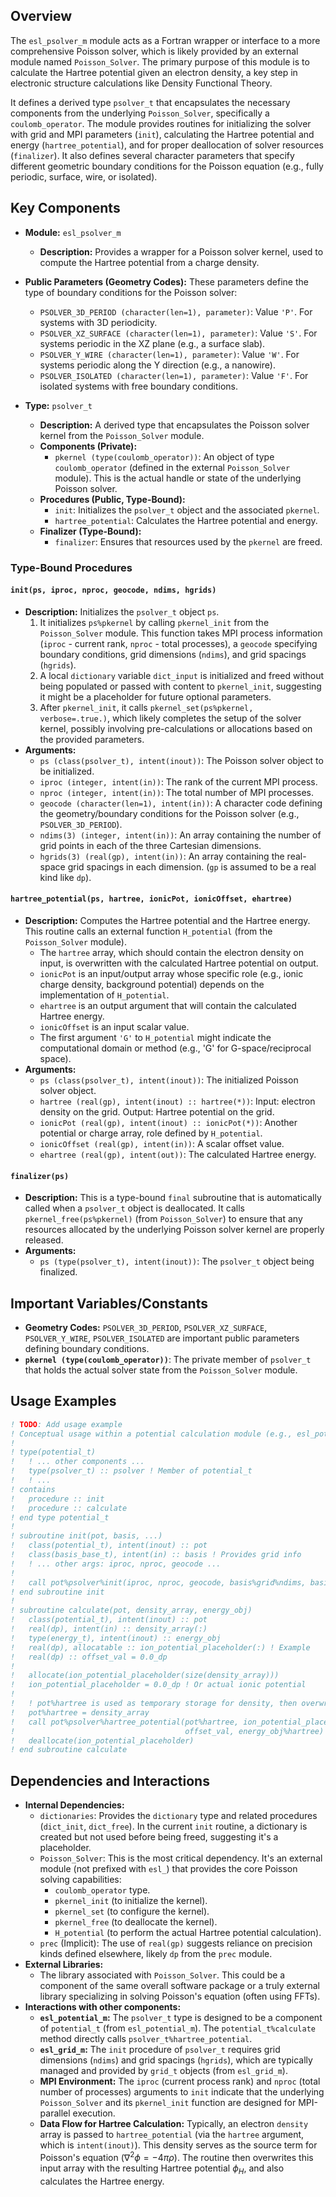 ## Overview

The `esl_psolver_m` module acts as a Fortran wrapper or interface to a more comprehensive Poisson solver, which is likely provided by an external module named `Poisson_Solver`. The primary purpose of this module is to calculate the Hartree potential given an electron density, a key step in electronic structure calculations like Density Functional Theory.

It defines a derived type `psolver_t` that encapsulates the necessary components from the underlying `Poisson_Solver`, specifically a `coulomb_operator`. The module provides routines for initializing the solver with grid and MPI parameters (`init`), calculating the Hartree potential and energy (`hartree_potential`), and for proper deallocation of solver resources (`finalizer`). It also defines several character parameters that specify different geometric boundary conditions for the Poisson equation (e.g., fully periodic, surface, wire, or isolated).

## Key Components

- **Module:** `esl_psolver_m`
    - **Description:** Provides a wrapper for a Poisson solver kernel, used to compute the Hartree potential from a charge density.

- **Public Parameters (Geometry Codes):**
    These parameters define the type of boundary conditions for the Poisson solver:
    - `PSOLVER_3D_PERIOD (character(len=1), parameter)`: Value `'P'`. For systems with 3D periodicity.
    - `PSOLVER_XZ_SURFACE (character(len=1), parameter)`: Value `'S'`. For systems periodic in the XZ plane (e.g., a surface slab).
    - `PSOLVER_Y_WIRE (character(len=1), parameter)`: Value `'W'`. For systems periodic along the Y direction (e.g., a nanowire).
    - `PSOLVER_ISOLATED (character(len=1), parameter)`: Value `'F'`. For isolated systems with free boundary conditions.

- **Type:** `psolver_t`
    - **Description:** A derived type that encapsulates the Poisson solver kernel from the `Poisson_Solver` module.
    - **Components (Private):**
        - `pkernel (type(coulomb_operator))`: An object of type `coulomb_operator` (defined in the external `Poisson_Solver` module). This is the actual handle or state of the underlying Poisson solver.
    - **Procedures (Public, Type-Bound):**
        - `init`: Initializes the `psolver_t` object and the associated `pkernel`.
        - `hartree_potential`: Calculates the Hartree potential and energy.
    - **Finalizer (Type-Bound):**
        - `finalizer`: Ensures that resources used by the `pkernel` are freed.

### Type-Bound Procedures

#### `init(ps, iproc, nproc, geocode, ndims, hgrids)`
- **Description:** Initializes the `psolver_t` object `ps`.
    1.  It initializes `ps%pkernel` by calling `pkernel_init` from the `Poisson_Solver` module. This function takes MPI process information (`iproc` - current rank, `nproc` - total processes), a `geocode` specifying boundary conditions, grid dimensions (`ndims`), and grid spacings (`hgrids`).
    2.  A local `dictionary` variable `dict_input` is initialized and freed without being populated or passed with content to `pkernel_init`, suggesting it might be a placeholder for future optional parameters.
    3.  After `pkernel_init`, it calls `pkernel_set(ps%pkernel, verbose=.true.)`, which likely completes the setup of the solver kernel, possibly involving pre-calculations or allocations based on the provided parameters.
- **Arguments:**
    - `ps (class(psolver_t), intent(inout))`: The Poisson solver object to be initialized.
    - `iproc (integer, intent(in))`: The rank of the current MPI process.
    - `nproc (integer, intent(in))`: The total number of MPI processes.
    - `geocode (character(len=1), intent(in))`: A character code defining the geometry/boundary conditions for the Poisson solver (e.g., `PSOLVER_3D_PERIOD`).
    - `ndims(3) (integer, intent(in))`: An array containing the number of grid points in each of the three Cartesian dimensions.
    - `hgrids(3) (real(gp), intent(in))`: An array containing the real-space grid spacings in each dimension. (`gp` is assumed to be a real kind like `dp`).

#### `hartree_potential(ps, hartree, ionicPot, ionicOffset, ehartree)`
- **Description:** Computes the Hartree potential and the Hartree energy. This routine calls an external function `H_potential` (from the `Poisson_Solver` module).
    - The `hartree` array, which should contain the electron density on input, is overwritten with the calculated Hartree potential on output.
    - `ionicPot` is an input/output array whose specific role (e.g., ionic charge density, background potential) depends on the implementation of `H_potential`.
    - `ehartree` is an output argument that will contain the calculated Hartree energy.
    - `ionicOffset` is an input scalar value.
    - The first argument `'G'` to `H_potential` might indicate the computational domain or method (e.g., 'G' for G-space/reciprocal space).
- **Arguments:**
    - `ps (class(psolver_t), intent(inout))`: The initialized Poisson solver object.
    - `hartree (real(gp), intent(inout) :: hartree(*))`: Input: electron density on the grid. Output: Hartree potential on the grid.
    - `ionicPot (real(gp), intent(inout) :: ionicPot(*))`: Another potential or charge array, role defined by `H_potential`.
    - `ionicOffset (real(gp), intent(in))`: A scalar offset value.
    - `ehartree (real(gp), intent(out))`: The calculated Hartree energy.

#### `finalizer(ps)`
- **Description:** This is a type-bound `final` subroutine that is automatically called when a `psolver_t` object is deallocated. It calls `pkernel_free(ps%pkernel)` (from `Poisson_Solver`) to ensure that any resources allocated by the underlying Poisson solver kernel are properly released.
- **Arguments:**
    - `ps (type(psolver_t), intent(inout))`: The `psolver_t` object being finalized.

## Important Variables/Constants
- **Geometry Codes:** `PSOLVER_3D_PERIOD`, `PSOLVER_XZ_SURFACE`, `PSOLVER_Y_WIRE`, `PSOLVER_ISOLATED` are important public parameters defining boundary conditions.
- **`pkernel (type(coulomb_operator))`**: The private member of `psolver_t` that holds the actual solver state from the `Poisson_Solver` module.

## Usage Examples
```fortran
! TODO: Add usage example
! Conceptual usage within a potential calculation module (e.g., esl_potential_m):
!
! type(potential_t)
!   ! ... other components ...
!   type(psolver_t) :: psolver ! Member of potential_t
!   ! ...
! contains
!   procedure :: init
!   procedure :: calculate
! end type potential_t
!
! subroutine init(pot, basis, ...)
!   class(potential_t), intent(inout) :: pot
!   class(basis_base_t), intent(in) :: basis ! Provides grid info
!   ! ... other args: iproc, nproc, geocode ...
!
!   call pot%psolver%init(iproc, nproc, geocode, basis%grid%ndims, basis%grid%hgrid)
! end subroutine init
!
! subroutine calculate(pot, density_array, energy_obj)
!   class(potential_t), intent(inout) :: pot
!   real(dp), intent(in) :: density_array(:)
!   type(energy_t), intent(inout) :: energy_obj
!   real(dp), allocatable :: ion_potential_placeholder(:) ! Example
!   real(dp) :: offset_val = 0.0_dp
!
!   allocate(ion_potential_placeholder(size(density_array)))
!   ion_potential_placeholder = 0.0_dp ! Or actual ionic potential
!
!   ! pot%hartree is used as temporary storage for density, then overwritten by potential
!   pot%hartree = density_array
!   call pot%psolver%hartree_potential(pot%hartree, ion_potential_placeholder, &
!                                      offset_val, energy_obj%hartree)
!   deallocate(ion_potential_placeholder)
! end subroutine calculate
```

## Dependencies and Interactions

- **Internal Dependencies:**
    - `dictionaries`: Provides the `dictionary` type and related procedures (`dict_init`, `dict_free`). In the current `init` routine, a dictionary is created but not used before being freed, suggesting it's a placeholder.
    - `Poisson_Solver`: This is the most critical dependency. It's an external module (not prefixed with `esl_`) that provides the core Poisson solving capabilities:
        - `coulomb_operator` type.
        - `pkernel_init` (to initialize the kernel).
        - `pkernel_set` (to configure the kernel).
        - `pkernel_free` (to deallocate the kernel).
        - `H_potential` (to perform the actual Hartree potential calculation).
    - `prec` (Implicit): The use of `real(gp)` suggests reliance on precision kinds defined elsewhere, likely `dp` from the `prec` module.
- **External Libraries:**
    - The library associated with `Poisson_Solver`. This could be a component of the same overall software package or a truly external library specializing in solving Poisson's equation (often using FFTs).
- **Interactions with other components:**
    - **`esl_potential_m`:** The `psolver_t` type is designed to be a component of `potential_t` (from `esl_potential_m`). The `potential_t%calculate` method directly calls `psolver_t%hartree_potential`.
    - **`esl_grid_m`:** The `init` procedure of `psolver_t` requires grid dimensions (`ndims`) and grid spacings (`hgrids`), which are typically managed and provided by `grid_t` objects (from `esl_grid_m`).
    - **MPI Environment:** The `iproc` (current process rank) and `nproc` (total number of processes) arguments to `init` indicate that the underlying `Poisson_Solver` and its `pkernel_init` function are designed for MPI-parallel execution.
    - **Data Flow for Hartree Calculation:** Typically, an electron `density` array is passed to `hartree_potential` (via the `hartree` argument, which is `intent(inout)`). This density serves as the source term for Poisson's equation ($\nabla^2 \phi = -4\pi\rho$). The routine then overwrites this input array with the resulting Hartree potential $\phi_H$, and also calculates the Hartree energy.
</tbody>
</table>
